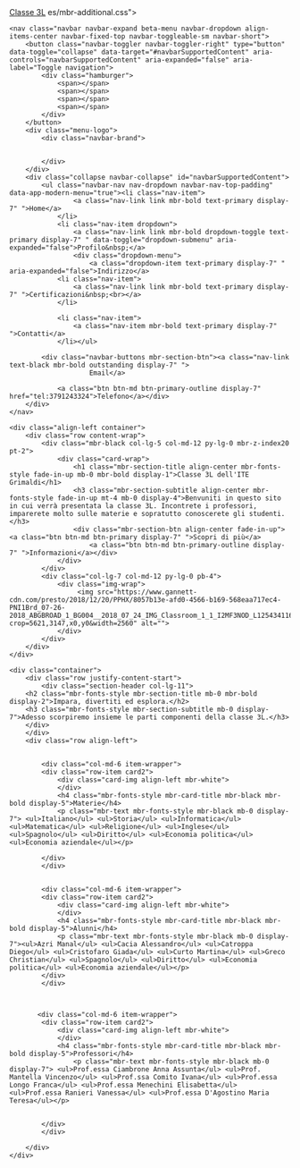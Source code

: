 <!DOCTYPE html>
<html class="desktop mbr-site-loaded"><head><meta http-equiv="Content-Type" content="text/html; charset=UTF-8">
  
  
  <meta http-equiv="X-UA-Compatible" content="IE=edge">
  
  <meta name="viewport" content="width=device-width, initial-scale=1, minimum-scale=1">

  
  
  <title>Classe3L</title>
  <a href="http://www.laclasse3L.it/">Classe 3L</a>
  <link rel="stylesheet" href="./Device Repair Service_files/mobirise2.css">
  <link rel="stylesheet" href="./Device Repair Service_files/mobirise-icons.css">
  <link rel="stylesheet" href="./Device Repair Service_files/tether.min.css">
  <link rel="stylesheet" href="./Device Repair Service_files/bootstrap.min.css">
  <link rel="stylesheet" href="./Device Repair Service_files/bootstrap-grid.min.css">
  <link rel="stylesheet" href="./Device Repair Service_files/bootstrap-reboot.min.css">
  <link rel="stylesheet" href="./Device Repair Service_files/style.css">
  <link rel="stylesheet" href="./Device Repair Service_files/styles.css">
  <link rel="stylesheet" href="./Device Repair Service_files/style(1).css">
  <link rel="preload" as="style" href="./Device Repair Service_files/mbr-additional.css"><link rel="stylesheet" href="./Device Repair Service_files/mbr-additional.css" type="text/css">es/mbr-additional.css"><link rel="stylesheet" href="Laclasse3L.it" type="text/css">
  
  
  
  
</head>
<body>
  
  <section class="menu cid-sgRvsVvC03" once="menu" id="menu-0">

    

    <nav class="navbar navbar-expand beta-menu navbar-dropdown align-items-center navbar-fixed-top navbar-toggleable-sm navbar-short">
        <button class="navbar-toggler navbar-toggler-right" type="button" data-toggle="collapse" data-target="#navbarSupportedContent" aria-controls="navbarSupportedContent" aria-expanded="false" aria-label="Toggle navigation">
            <div class="hamburger">
                <span></span>
                <span></span>
                <span></span>
                <span></span>
            </div>
        </button>
        <div class="menu-logo">
            <div class="navbar-brand">
                
                
            </div>
        </div>
        <div class="collapse navbar-collapse" id="navbarSupportedContent">
            <ul class="navbar-nav nav-dropdown navbar-nav-top-padding" data-app-modern-menu="true"><li class="nav-item">
                    <a class="nav-link link mbr-bold text-primary display-7" ">Home</a>
                </li>
                <li class="nav-item dropdown">
                    <a class="nav-link link mbr-bold dropdown-toggle text-primary display-7" " data-toggle="dropdown-submenu" aria-expanded="false">Profilo&nbsp;</a>
                    <div class="dropdown-menu">
                        <a class="dropdown-item text-primary display-7" " aria-expanded="false">Indirizzo</a>
                <li class="nav-item">
                    <a class="nav-link link mbr-bold text-primary display-7" ">Certificazioni&nbsp;<br></a>
                </li>
                
                <li class="nav-item">
                    <a class="nav-item mbr-bold text-primary display-7" ">Contatti</a>
                </li></ul>
            
            <div class="navbar-buttons mbr-section-btn"><a class="nav-link text-black mbr-bold outstanding display-7" ">
                        Email</a>

                <a class="btn btn-md btn-primary-outline display-7" href="tel:3791243324">Telefono</a></div>
        </div>
    </nav>
</section>

<section class="header1 cid-sgRvNcGr2o" id="header1-1">

    

     
    <div class="align-left container">
        <div class="row content-wrap">
            <div class="mbr-black col-lg-5 col-md-12 py-lg-0 mbr-z-index20 pt-2">
                <div class="card-wrap">
                    <h1 class="mbr-section-title align-center mbr-fonts-style fade-in-up mb-0 mbr-bold display-1">Classe 3L dell'ITE Grimaldi</h1>
                    <h3 class="mbr-section-subtitle align-center mbr-fonts-style fade-in-up mt-4 mb-0 display-4">Benvuniti in questo sito in cui verrà presentata la classe 3L. Incontrete i professori, imparerete molto sulle materie e sopratutto conoscerete gli studenti.</h3>
                    <div class="mbr-section-btn align-center fade-in-up"><a class="btn btn-md btn-primary display-7" ">Scopri di più</a>
                        <a class="btn btn-md btn-primary-outline display-7" ">Informazioni</a></div>
                </div>
            </div>
            <div class="col-lg-7 col-md-12 py-lg-0 pb-4">
                <div class="img-wrap">
                     <img src="https://www.gannett-cdn.com/presto/2018/12/20/PPHX/8057b13e-afd0-4566-b169-568eaa717ec4-PNI1Brd_07-26-2018_ABGBROAD_1_BG004__2018_07_24_IMG_Classroom_1_1_I2MF3NOD_L1254341166_IMG_Classroom_1_1_I2MF3NOD.jpg?crop=5621,3147,x0,y0&width=2560" alt="">
                </div>
            </div> 
        </div>
    </div>
</section>

<section class="features7 cid-sgRvQDSyRh" id="features7-2">

    

    
    <div class="container">
        <div class="row justify-content-start">
            <div class="section-header col-lg-11">
        <h2 class="mbr-fonts-style mbr-section-title mb-0 mbr-bold display-2">Impara, divertiti ed esplora.</h2>
        <h3 class="mbr-fonts-style mbr-section-subtitle mb-0 display-7">Adesso scorpiremo insieme le parti componenti della classe 3L.</h3>
        </div>
        </div>
        <div class="row align-left">
            
            
            <div class="col-md-6 item-wrapper">
            <div class="row-item card2">
                <div class="card-img align-left mbr-white">
                </div>
                <h4 class="mbr-fonts-style mbr-card-title mbr-black mbr-bold display-5">Materie</h4> 
                <p class="mbr-text mbr-fonts-style mbr-black mb-0 display-7"> <ul>Italiano</ul> <ul>Storia</ul> <ul>Informatica</ul> <ul>Matematica</ul> <ul>Religione</ul> <ul>Inglese</ul> <ul>Spagnolo</ul> <ul>Diritto</ul> <ul>Economia politica</ul> <ul>Economia aziendale</ul></p>
    
            </div>
            </div>

             
            <div class="col-md-6 item-wrapper">
            <div class="row-item card2">
                <div class="card-img align-left mbr-white">
                </div>
                <h4 class="mbr-fonts-style mbr-card-title mbr-black mbr-bold display-5">Alunni</h4>
                <p class="mbr-text mbr-fonts-style mbr-black mb-0 display-7"><ul>Azri Manal</ul> <ul>Cacia Alessandro</ul> <ul>Catroppa Diego</ul> <ul>Cristofaro Giada</ul> <ul>Curto Martina</ul> <ul>Greco Christian</ul> <ul>Spagnolo</ul> <ul>Diritto</ul> <ul>Economia politica</ul> <ul>Economia aziendale</ul></p>
            </div>
            </div>

            
              
           <div class="col-md-6 item-wrapper">
            <div class="row-item card2">
                <div class="card-img align-left mbr-white">
                </div>
                <h4 class="mbr-fonts-style mbr-card-title mbr-black mbr-bold display-5">Professori</h4>
                    <p class="mbr-text mbr-fonts-style mbr-black mb-0 display-7"> <ul>Prof.essa Ciambrone Anna Assunta</ul> <ul>Prof. Mantella Vincenzo</ul> <ul>Prof.ssa Comito Ivana</ul> <ul>Prof.essa Longo Franca</ul> <ul>Prof.essa Menechini Elisabetta</ul> <ul>Prof.essa Ranieri Vanessa</ul> <ul>Prof.essa D'Agostino Maria Teresa</ul></p>
           
  
            </div>
            </div>
            
        </div>
    </div>
</section>

<section class="content4 cid-sgRvSF1w7C" id="content4-3">

    

    

    
    
</body></html>

